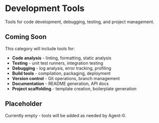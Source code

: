 # Development Tools

Tools for code development, debugging, testing, and project management.

## Coming Soon

This category will include tools for:

- **Code analysis** - linting, formatting, static analysis
- **Testing** - unit test runners, integration testing
- **Debugging** - log analysis, error tracking, profiling
- **Build tools** - compilation, packaging, deployment
- **Version control** - Git operations, branch management
- **Documentation** - README generation, API docs
- **Project scaffolding** - template creation, boilerplate generation

## Placeholder

Currently empty - tools will be added as needed by Agent-0.
